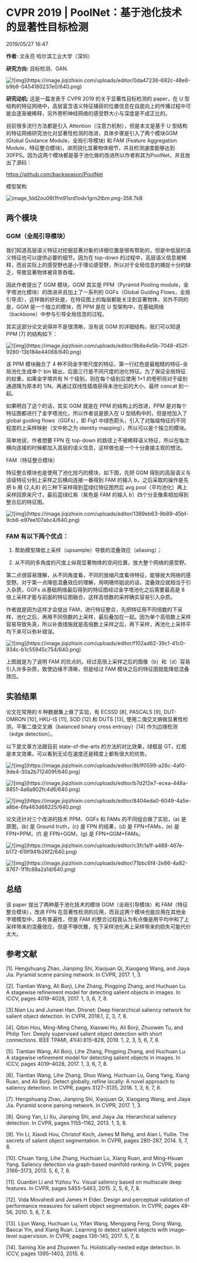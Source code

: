 # CVPR 2019 | PoolNet：基于池化技术的显著性目标检测

2019/05/27 16:47

**作者:** 文永亮 哈尔滨工业大学（深圳）

**研究方向:** 目标检测、GAN.


![!\[img\](https://image.jiqizhixin.com/uploads/editor/0da47236-692c-48e8-b9b6-0454180237e0/640.png)][1]


**研究动机:** 这是一篇发表于 CVPR 2019 的关于显著性目标检测的 paper，在 U 型结构的特征网络中，高层富含语义特征捕获的位置信息在自底向上的传播过程中可能会逐渐被稀释，另外卷积神经网络的感受野大小与深度是不成正比的。

目前很多流行方法都是引入 Attention（注意力机制），但是本文是基于 U 型结构的特征网络研究池化对显著性检测的改进，具体步骤是引入了两个模块GGM (Global Guidance Module，全局引导模块) 和 FAM (Feature Aggregation Module，特征整合模块)，进而锐化显著物体细节，并且检测速度能够达到 30FPS。因为这两个模块都是基于池化做的改进所以作者称其为PoolNet，并且放出了源码：

https://github.com/backseason/PoolNet

模型架构

![image_1dd2ou06t1fm91srd1odv1grn2tbm.png-358.7kB][2]

## 两个模块

### GGM（全局引导模块）

我们知道高层语义特征对挖掘显著对象的详细位置是很有帮助的，但是中低层的语义特征也可以提供必要的细节。因为在 top-down 的过程中，高层语义信息被稀释，而且实际上的感受野也是小于理论感受野，所以对于全局信息的捕捉十分的缺乏，导致显著物体被背景吞噬。

因此作者提出了 GGM 模块，GGM 其实是 PPM（Pyramid Pooling module，金字塔池化模块）的改进并且加上了一系列的 GGFs（Global Guiding Flows，全局引导流），这样做的好处是，在特征图上的每层都能关注到显著物体，另外不同的是，GGM 是一个独立的模块，而 PPM 是在 U 型架构中，在基础网络（backbone）中参与引导全局信息的过程。 

其实这部分论文说得并不是很清晰，没有说 GGM 的详细结构，我们可以知道 PPM \[7] 的结构如下：

![!\[img\](https://image.jiqizhixin.com/uploads/editor/9b8e4e5b-7048-452f-9280-13b184e44068/640.png)][3]

该 PPM 模块融合了 4 种不同金字塔尺度的特征，第一行红色是最粗糙的特征–全局池化生成单个 bin 输出，后面三行是不同尺度的池化特征。为了保证全局特征的权重，如果金字塔共有 N 个级别，则在每个级别后使用 1×1 的卷积将对于级别通道降为原本的 1/N。再通过双线性插值获得未池化前的大小，最终 concat 到一起。 

如果明白了这个的话，其实 GGM 就是在 PPM 的结构上的改进，PPM 是对每个特征图都进行了金字塔池化，所以作者说是嵌入在 U 型结构中的，但是他加入了 global guiding flows（GGFs），即 Fig1 中绿色箭头，引入了对每级特征的不同程度的上采样映射（文中称之为 identity mapping），所以可以是个独立的模块。

简单地说，作者想要 FPN 在 top-down 的路径上不被稀释语义特征，所以在每次横向连接的时候都加入高层的语义信息，这样做也是一个十分直接主观的想法。 

FAM（特征整合模块）

特征整合模块也是使用了池化技巧的模块，如下图，先把 GGM 得到的高层语义与该级特征分别上采样之后横向连接一番得到 FAM 的输入 b，之后采取的操作是先把 b 用 {2,4,8} 的三种下采样得到蓝绿红特征图然后 avg pool（平均池化）再上采样回原来尺寸，最后蓝绿红紫（紫色是 FAM 的输入 b）四个分支像素相加得到整合后的特征图。

![!\[img\](https://image.jiqizhixin.com/uploads/editor/1389eb63-9b89-45bf-9cb6-e97ee107abc4/640.png)][4]

### FAM 有以下两个优点： 

1. 帮助模型降低上采样（upsample）导致的混叠效应（aliasing）；

2. 从不同的多角度的尺度上纵观显著物体的空间位置，放大整个网络的感受野。 

第二点很容易理解，从不同角度看，不同的放缩尺度看待特征，能够放大网络的感受野。对于第一点降低混叠效应的理解，用明珊师姐说的话，混叠效应就相当于引入杂质，GGFs 从基础网络最后得到的特征图经过金字塔池化之后需要最高是 8 倍上采样才能与前面的特征图融合，这样高倍数的采样确实容易引入杂质。

作者就是因为这样才会提出 FAM，进行特征整合，先把特征用不同倍数的下采样，池化之后，再用不同倍数的上采样，最后叠加在一起。因为单个高倍数上采样容易导致失真，所以补救措施就是高倍数上采样之后，再下采样，再池化上采样平均下来可以弥补错误。

![!\[img\](https://image.jiqizhixin.com/uploads/editor/f102ad62-39c1-41c0-934c-b1c55945c754/640.png)][5]

上图就是为了说明 FAM 的优点的，经过高倍上采样之后的图像（b）和（d）容易引入许多杂质，致使边缘不清晰，但是经过 FAM 模块之后的特征图就能降低混叠效应。

## 实验结果

论文在常用的 6 种数据集上做了实验，有 ECSSD \[8], PASCALS \[9], DUT-OMRON \[10], HKU-IS [11], SOD [12] 和 DUTS [13], 使用二值交叉熵做显著性检测，平衡二值交叉熵（balanced binary cross entropy）[14] 作为边缘检测（edge detection）。

以下是文章方法跟目前 state-of-the-arts 的方法的对比效果，绿框是 GT，红框是本文效果。可以看到无论在速度还是精度上都有很大的优势。

![!\[img\](https://image.jiqizhixin.com/uploads/editor/8b1f0599-a28c-4af0-9de4-30a2b712409f/640.png)][6]

![!\[img\](https://image.jiqizhixin.com/uploads/editor/b7d2f2e7-ecea-448a-8851-4a6a802fc4d6/640.png)][7]

![!\[img\](https://image.jiqizhixin.com/uploads/editor/8404eda0-6049-4a5e-a8be-6fa463d68225/640.png)][8]

论文还针对三个改进的技术 PPM、GGFs 和 FAMs 的不同组合做了实验，(a) 是原图，(b) 是 Ground truth，(c) 是 FPN 的结果，(d) 是 FPN+FAMs，(e) 是 FPN+PPM，(f) 是 FPN+GGM，(g) 是 FPN+GGM+FAMs。

![!\[img\](https://image.jiqizhixin.com/uploads/editor/c3fc1a1f-a488-467e-b172-619f941b26f2/640.png)][9]

![!\[img\](https://image.jiqizhixin.com/uploads/editor/71bbc6f4-2e86-4a82-8767-1f1fc88a2a1d/640.png)][10]

## 总结

该 paper 提出了两种基于池化技术的模块 GGM（全局引导模块）和 FAM（特征整合模块），改进 FPN 在显著性检测的应用，而且这两个模块也能应用在其他金字塔模型中，具有普遍性，但是 FAM 的整合过程我认为有点像是用平均中和了上采样带来的混叠效应，但是不够优雅，先下采样池化再上采样带来的损失可能代价太大。


## 参考文献


\[1]. Hengshuang Zhao, Jianping Shi, Xiaojuan Qi, Xiaogang Wang, and Jiaya Jia. Pyramid scene parsing network. In CVPR, 2017. 1, 3. 

\[2]. Tiantian Wang, Ali Borji, Lihe Zhang, Pingping Zhang, and Huchuan Lu. A stagewise refinement model for detecting salient objects in images. In ICCV, pages 4019–4028, 2017. 1, 3, 6, 7, 8.

\[3].Nian Liu and Junwei Han. Dhsnet: Deep hierarchical saliency network for salient object detection. In CVPR, 2016.1, 2, 3, 7, 8. 

\[4]. Qibin Hou, Ming-Ming Cheng, Xiaowei Hu, Ali Borji, Zhuowen Tu, and Philip Torr. Deeply supervised salient object detection with short connections. IEEE TPAMI, 41(4):815–828, 2019. 1, 2, 3, 5, 6, 7, 8. 

\[5]. Tiantian Wang, Ali Borji, Lihe Zhang, Pingping Zhang, and Huchuan Lu. A stagewise refinement model for detecting salient objects in images. In ICCV, pages 4019–4028, 2017. 1, 3, 6, 7, 8. 

\[6]. Tiantian Wang, Lihe Zhang, Shuo Wang, Huchuan Lu, Gang Yang, Xiang Ruan, and Ali Borji. Detect globally, refine locally: A novel approach to saliency detection. In CVPR, pages 3127–3135, 2018. 1, 3, 6, 7, 8. 

\[7]. Hengshuang Zhao, Jianping Shi, Xiaojuan Qi, Xiaogang Wang, and Jiaya Jia. Pyramid scene parsing network. In CVPR, 2017. 1, 3. 

\[8]. Qiong Yan, Li Xu, Jianping Shi, and Jiaya Jia. Hierarchical saliency detection. In CVPR, pages 1155–1162, 2013. 1, 5, 8.

\[9]. Yin Li, Xiaodi Hou, Christof Koch, James M Rehg, and Alan L Yuille. The secrets of salient object segmentation. In CVPR, pages 280–287, 2014. 5, 7, 8. 

\[10]. Chuan Yang, Lihe Zhang, Huchuan Lu, Xiang Ruan, and Ming-Hsuan Yang. Saliency detection via graph-based manifold ranking. In CVPR, pages 3166–3173, 2013. 5, 6, 7, 8.

[11]. Guanbin Li and Yizhou Yu. Visual saliency based on multiscale deep features. In CVPR, pages 5455–5463, 2015. 2, 5, 6, 7, 8. 

[12]. Vida Movahedi and James H Elder. Design and perceptual validation of performance measures for salient object segmentation. In CVPR, pages 49–56, 2010. 5, 6, 7, 8. 

[13]. Lijun Wang, Huchuan Lu, Yifan Wang, Mengyang Feng, Dong Wang, Baocai Yin, and Xiang Ruan. Learning to detect salient objects with image-level supervision. In CVPR, pages 136–145, 2017. 5, 7, 8.

[14]. Saining Xie and Zhuowen Tu. Holistically-nested edge detection. In ICCV, pages 1395–1403, 2015. 6.


  [1]: http://static.zybuluo.com/harrytsz/9ucb9mzitidkb4hwfqz2ws8x/image_1dd2ot8q4vte1iht1dqm10km16ah9.png
  [2]: http://static.zybuluo.com/harrytsz/2mu5wi88k9avs4840vtvs2ga/image_1dd2ou06t1fm91srd1odv1grn2tbm.png
  [3]: http://static.zybuluo.com/harrytsz/eys1eczwfvpol13g22mmpi62/image_1dd2oui9c1v191ojukfhmeupve13.png
  [4]: http://static.zybuluo.com/harrytsz/o0ivhhcw31x3kh7k9czldoy3/image_1dd2ov1kupn25pgcne1v541en71g.png
  [5]: http://static.zybuluo.com/harrytsz/lze10fmm9ma5ik3h471fri79/image_1dd2ovegl15hm1ftn1mj27a810851t.png
  [6]: http://static.zybuluo.com/harrytsz/2qgg2u25r8g2adi4akr7fb2t/image_1dd2ovu3fcl81olejp0h4b12rv2a.png
  [7]: http://static.zybuluo.com/harrytsz/1yq352umjdmawgyoc3hfvour/image_1dd2p08s88571q9110cne85ed2n.png
  [8]: http://static.zybuluo.com/harrytsz/glvpazgc84b4tqfj1fev15tv/image_1dd2p0j4iphl1gourbf1mud1p4u34.png
  [9]: http://static.zybuluo.com/harrytsz/031tgsk4s61vzqs6hiox62oq/image_1dd2p129u3i9bsj19onqb5mub3h.png
  [10]: http://static.zybuluo.com/harrytsz/hhwwbxbsv2c67rsbym83eubo/image_1dd2p1aoqtn91k1si7b5li104b3u.png
